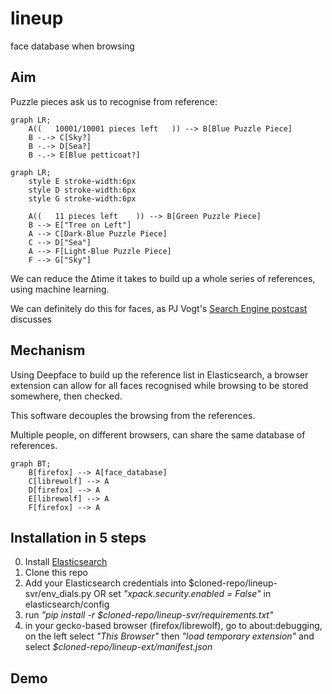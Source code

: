 # lineup
face database when browsing

## Aim

Puzzle pieces ask us to recognise from reference:
```mermaid
graph LR;
    A((   10001/10001 pieces left   )) --> B[Blue Puzzle Piece]
    B -.-> C[Sky?]
    B -.-> D[Sea?]
    B -.-> E[Blue petticoat?]
```

```mermaid
graph LR;
    style E stroke-width:6px
    style D stroke-width:6px
    style G stroke-width:6px

    A((   11 pieces left    )) --> B[Green Puzzle Piece]
    B --> E["Tree on Left"]
    A --> C[Dark-Blue Puzzle Piece]
    C --> D["Sea"]
    A --> F[Light-Blue Puzzle Piece]
    F --> G["Sky"]
```
We can reduce the Δtime it takes to build up a whole series of references, using machine learning.

We can definitely do this for faces, as PJ Vogt's [Search Engine postcast](https://podcasts.apple.com/gb/podcast/should-this-creepy-search-engine-exist/id1614253637?i=1000655151849) discusses

## Mechanism

Using Deepface to build up the reference list in Elasticsearch, a browser extension can allow for all faces recognised while browsing to be stored somewhere, then checked. 

This software decouples the browsing from the references.

Multiple people, on different browsers, can share the same database of references.

```mermaid
graph BT;
    B[firefox] --> A[face_database]
    C[librewolf] --> A
    D[firefox] --> A
    E[librewolf] --> A
    F[firefox] --> A
```

## Installation in 5 steps

0. Install [Elasticsearch](https://www.elastic.co/guide/en/elasticsearch/reference/current/install-elasticsearch.html#elasticsearch-install-packages)
1. Clone this repo
2. Add your Elasticsearch credentials into $cloned-repo/lineup-svr/env_dials.py OR set *"xpack.security.enabled = False"* in elasticsearch/config
3. run *"pip install -r $cloned-repo/lineup-svr/requirements.txt"*
4. in your gecko-based browser (firefox/librewolf), go to about:debugging, on the left select *"This Browser"* then *"load temporary extension"* and select *$cloned-repo/lineup-ext/manifest.json*

## Demo 

